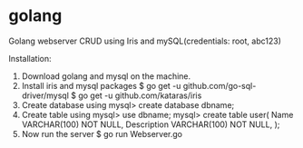 # golang
Golang webserver CRUD using Iris and mySQL(credentials: root, abc123)

Installation:

1. Download golang and mysql on the machine.
2. Install iris and mysql packages
  $ go get -u github.com/go-sql-driver/mysql
  $ go get -u github.com/kataras/iris
3. Create database using
  mysql> create database dbname;
4. Create table using
  mysql> use dbname;
  mysql> create table user(
   Name VARCHAR(100) NOT NULL,
   Description VARCHAR(100) NOT NULL,
  );
5. Now run the server
  $ go run Webserver.go
